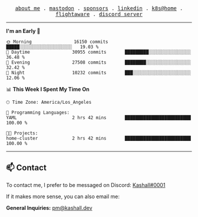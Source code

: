 <p align="center">
  <samp>
    <a href="https://jordanjones.org/">about me</a> .
    <a rel="me" href="https://mastodon.social/@kashall">mastodon</a> .
    <a href="https://github.com/sponsors/kashalls">sponsors</a> .
    <a href="https://linkedin.com/in/jordpjones">linkedin</a> .
    <a href="https://github.com/kashalls/home-cluster">k8s@home</a> .
    <a href="https://flightaware.com/adsb/stats/user/kashalls">flightaware</a> .
    <a href="https://discord.gg/V2WrCfqba9">discord server</a>
  </samp>
</p>

---

<!--START_SECTION:waka-->
**I'm an Early 🐤** 

```text
🌞 Morning                16150 commits       █████░░░░░░░░░░░░░░░░░░░░   19.03 % 
🌆 Daytime                30955 commits       █████████░░░░░░░░░░░░░░░░   36.48 % 
🌃 Evening                27508 commits       ████████░░░░░░░░░░░░░░░░░   32.42 % 
🌙 Night                  10232 commits       ███░░░░░░░░░░░░░░░░░░░░░░   12.06 % 
```


📊 **This Week I Spent My Time On** 

```text
🕑︎ Time Zone: America/Los_Angeles

💬 Programming Languages: 
YAML                     2 hrs 42 mins       █████████████████████████   100.00 % 

🐱‍💻 Projects: 
home-cluster             2 hrs 42 mins       █████████████████████████   100.00 % 
```


<!--END_SECTION:waka-->

---

## 📫 Contact

To contact me, I prefer to be messaged on Discord:  [Kashall#0001](https://discord.com/users/201077739589992448)

If it makes more sense, you can also email me:

**General Inquiries:** pm@kashall.dev  
